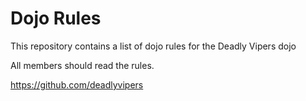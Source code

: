 Dojo Rules
==========

This repository contains a list of dojo rules for the Deadly Vipers dojo

All members should read the rules.  

https://github.com/deadlyvipers